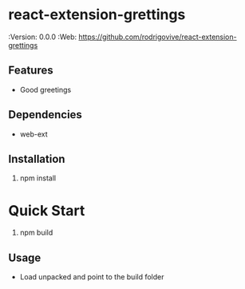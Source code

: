 react-extension-grettings
=========

:Version: 0.0.0
:Web: https://github.com/rodrigovive/react-extension-grettings

Features
--------

* Good greetings

Dependencies
------------

- web-ext

Installation
------------
1. npm install

Quick Start
===========

1. npm build

Usage
-----

- Load unpacked and point to the build folder 
